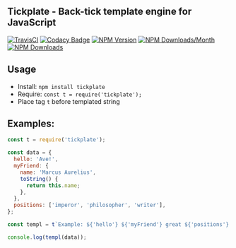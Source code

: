 ## Tickplate - Back-tick template engine for JavaScript

[![TravisCI](https://travis-ci.org/metarhia/do.svg?branch=master)](https://travis-ci.org/metarhia/do)
[![Codacy Badge](https://api.codacy.com/project/badge/Grade/69719502402b43598ffac0fd35f2192c)](https://www.codacy.com/app/metarhia/tickplate)
[![NPM Version](https://badge.fury.io/js/tickplate.svg)](https://badge.fury.io/js/tickplate)
[![NPM Downloads/Month](https://img.shields.io/npm/dm/tickplate.svg)](https://www.npmjs.com/package/tickplate)
[![NPM Downloads](https://img.shields.io/npm/dt/tickplate.svg)](https://www.npmjs.com/package/tickplate)

## Usage

- Install: `npm install tickplate`
- Require: `const t = require('tickplate');`
- Place tag `t` before templated string

## Examples:

```js
const t = require('tickplate');

const data = {
  hello: 'Ave!',
  myFriend: {
    name: 'Marcus Aurelius',
    toString() {
      return this.name;
    },
  },
  positions: ['imperor', 'philosopher', 'writer'],
};

const templ = t`Example: ${'hello'} ${'myFriend'} great ${'positions'} of Rome`;

console.log(templ(data));
```
